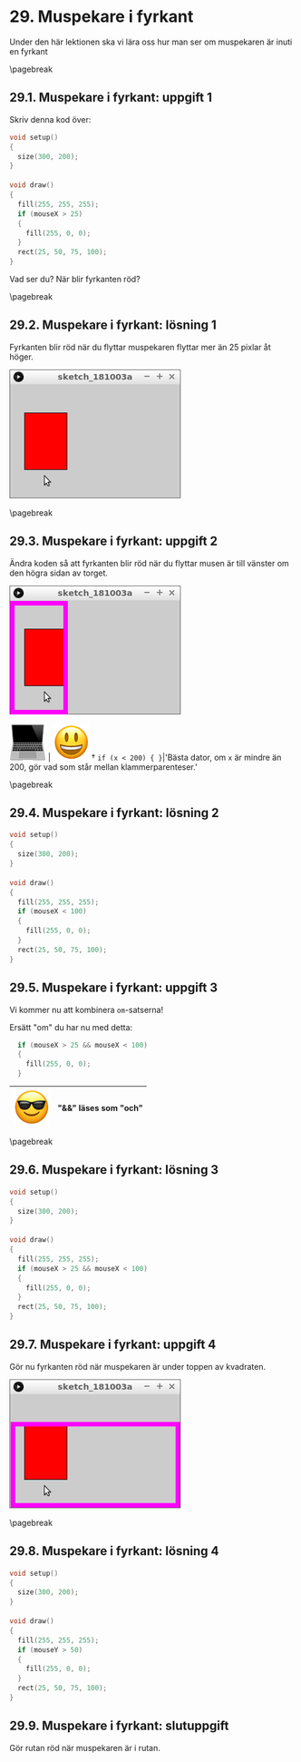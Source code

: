 # 29. Muspekare i fyrkant

Under den här lektionen ska vi lära oss hur man ser om muspekaren är inuti en fyrkant

\pagebreak

## 29.1. Muspekare i fyrkant: uppgift 1

Skriv denna kod över:

```c++
void setup()
{
  size(300, 200);
}

void draw()
{
  fill(255, 255, 255);
  if (mouseX > 25)
  {
    fill(255, 0, 0);  
  }
  rect(25, 50, 75, 100);  
}
```

Vad ser du? När blir fyrkanten röd?

\pagebreak

## 29.2. Muspekare i fyrkant: lösning 1

Fyrkanten blir röd när du flyttar muspekaren
flyttar mer än 25 pixlar åt höger.

![](muspekare_i_fyrkant_1.png)

\pagebreak

## 29.3. Muspekare i fyrkant: uppgift 2

Ändra koden så att fyrkanten blir röd när du flyttar musen
är till vänster om den högra sidan av torget.

![](muspekare_i_fyrkant_2.png)

![Dator](EmojiComputer.png) | ![Smiley](EmojiSmiley.png)
†
`if (x < 200) { }`|'Bästa dator, om `x` är mindre än 200, gör vad som står mellan klammerparenteser.'

\pagebreak

## 29.4. Muspekare i fyrkant: lösning 2

```c++
void setup()
{
  size(300, 200);
}

void draw()
{
  fill(255, 255, 255);
  if (mouseX < 100)
  {
    fill(255, 0, 0);  
  }
  rect(25, 50, 75, 100);  
}
```

## 29.5. Muspekare i fyrkant: uppgift 3

Vi kommer nu att kombinera `om`-satserna!

Ersätt "om" du har nu med detta:

```c++
  if (mouseX > 25 && mouseX < 100)
  {
    fill(255, 0, 0);  
  }
```

![Solglasögon](EmojiSunglasses.png) | "&&" läses som "och"
:-----:|:--------------------------------------------:

\pagebreak

## 29.6. Muspekare i fyrkant: lösning 3

```c++
void setup()
{
  size(300, 200);
}

void draw()
{
  fill(255, 255, 255);
  if (mouseX > 25 && mouseX < 100)
  {
    fill(255, 0, 0);  
  }
  rect(25, 50, 75, 100);  
}
```

## 29.7. Muspekare i fyrkant: uppgift 4

Gör nu fyrkanten röd när muspekaren är under toppen av kvadraten.

![](muspekare_i_fyrkant_4.png)

\pagebreak

## 29.8. Muspekare i fyrkant: lösning 4

```c++
void setup()
{
  size(300, 200);
}

void draw()
{
  fill(255, 255, 255);
  if (mouseY > 50)
  {
    fill(255, 0, 0);  
  }
  rect(25, 50, 75, 100);  
}
```

## 29.9. Muspekare i fyrkant: slutuppgift

Gör rutan röd när muspekaren är i rutan. 

